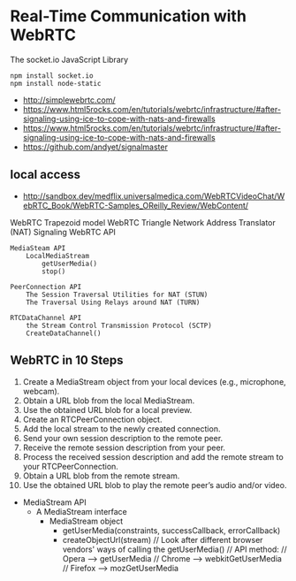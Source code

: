 Real-Time Communication with WebRTC
===

The socket.io JavaScript Library

	npm install socket.io
	npm install node-static


- http://simplewebrtc.com/
- https://www.html5rocks.com/en/tutorials/webrtc/infrastructure/#after-signaling-using-ice-to-cope-with-nats-and-firewalls
- https://www.html5rocks.com/en/tutorials/webrtc/infrastructure/#after-signaling-using-ice-to-cope-with-nats-and-firewalls
- https://github.com/andyet/signalmaster

## local access

- http://sandbox.dev/medflix.universalmedica.com/WebRTCVideoChat/WebRTC_Book/WebRTC-Samples_OReilly_Review/WebContent/

WebRTC Trapezoid model
WebRTC Triangle
Network Address Translator (NAT)
Signaling
WebRTC API
	
	MediaSteam API  
		LocalMediaStream
			getUserMedia()
			stop()
			
	PeerConnection API
		The Session Traversal Utilities for NAT (STUN)
		The Traversal Using Relays around NAT (TURN)
		
	RTCDataChannel API  
		the Stream Control Transmission Protocol (SCTP)
		CreateDataChannel()

## WebRTC in 10 Steps

1. Create a MediaStream object from your local devices (e.g., microphone, webcam).
2. Obtain a URL blob from the local MediaStream.
3. Use the obtained URL blob for a local preview.
4. Create an RTCPeerConnection object.
5. Add the local stream to the newly created connection.
6. Send your own session description to the remote peer.
7. Receive the remote session description from your peer.
8. Process the received session description and add the remote stream to your
RTCPeerConnection.
9. Obtain a URL blob from the remote stream.
10. Use the obtained URL blob to play the remote peer’s audio and/or video.

- MediaStream API
	- A MediaStream interface
		- MediaStream object
			+ getUserMedia(constraints, successCallback, errorCallback)
			+ createObjectUrl(stream)
		// Look after different browser vendors' ways of calling the getUserMedia()
		// API method:
		// Opera --> getUserMedia
		// Chrome --> webkitGetUserMedia
		// Firefox --> mozGetUserMedia
		